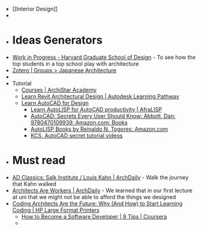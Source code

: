 - [[Interior Design]]
-
- # Ideas Generators
- [Work in Progress - Harvard Graduate School of Design](https://www.gsd.harvard.edu/category/work-in-progress/) - To see how the top students in a top school play with architecture
- [Zotero | Groups > Japanese Architecture](https://www.zotero.org/groups/34411/japanese_architecture)
-
- Tutorial
	- [Courses | ArchiStar Academy](https://academy.archistar.ai/training/courses)
	- [Learn Revit Architectural Design | Autodesk Learning Pathway](https://www.autodesk.com/certification/learning-pathways/revit-architectural-design)
	- [Learn AutoCAD for Design ](https://www.autodesk.com/certification/learning-pathways/autocad-design-drafting)
		- [Learn AutoLISP for AutoCAD productivity | AfraLISP](https://www.afralisp.net/)
		- [AutoCAD: Secrets Every User Should Know: Abbott, Dan: 9780470109939: Amazon.com: Books](https://www.amazon.com/AutoCAD-Secrets-Every-User-Should/dp/0470109939)
		- [AutoLISP Books by Reinaldo N. Togores: Amazon.com](https://www.amazon.com/Books-Reinaldo-N-Togores/s?rh=n%3A283155%2Cp_27%3AReinaldo+N.+Togores)
		- [KCS, AutoCAD secret tutorial videos](https://www.youtube.com/@kcs3146)
- # Must read
- [AD Classics: Salk Institute / Louis Kahn | ArchDaily](https://www.archdaily.com/61288/ad-classics-salk-institute-louis-kahn?ad_medium=office_landing&ad_name=article) - Walk the journey that Kahn walked
- [Architects Are Workers | ArchDaily](https://www.archdaily.com/955144/architects-are-workers?utm_medium=email&utm_source=Notifications&utm_campaign=daily&kth=5530594) - We learned that in our first lecture at uni that we might not be able to afford the things we designed
- [Coding Architects Are the Future: Why (And How) to Start Learning Coding | HP Large Format Printers ](https://largeformat.hp.com/in/blog/coding-in-architecture-4-reasons-why-architects-should-learn-to-code#:~:text=The%20primary%20reason%20why%20architects,your%20career%20in%20many%20ways.&text=Coding%20is%20like%20getting%20under%20the%20hood%20of%20design%20software.)
	- [How to Become a Software Developer | 9 Tips | Coursera](https://www.coursera.org/articles/software-developer)
	-
